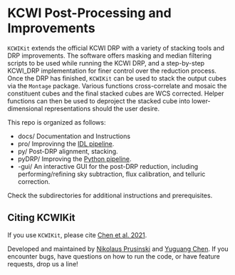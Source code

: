 # KCWI Post-Processing and Improvements

`KCWIKit` extends the official KCWI DRP with a variety of stacking tools and DRP improvements. The software offers masking and median filtering scripts to be used while running the KCWI DRP, and a step-by-step KCWI_DRP implementation for finer control over the reduction process. Once the DRP has finished, `KCWIKit` can be used to stack the output cubes via the `Montage` package. Various functions cross-correlate and mosaic the constituent cubes and the final stacked cubes are WCS corrected. Helper functions can then be used to deproject the stacked cube into lower-dimensional representations should the user desire.

This repo is organized as follows:
- docs/ Documentation and Instructions
- pro/ Improvinng the [IDL pipeline](https://github.com/Keck-DataReductionPipelines/KcwiDRP).
- py/ Post-DRP alignment, stacking.
- pyDRP/ Improving the [Python pipeline](https://kcwi-drp.readthedocs.io/en/latest/).
- -gui/ An interactive GUI for the post-DRP reduction, including performing/refining sky subtraction, flux calibration, and telluric correction. 

Check the subdirectories for additional instructions and prerequisites. 

## Citing KCWIKit

If you use `KCWIKit`, please cite [Chen et al. 2021](https://ui.adsabs.harvard.edu/abs/2021MNRAS.508...19C).

Developed and maintained by [Nikolaus Prusinski](mailto:nik@astro.caltech.edu) and [Yuguang Chen](mailto:yugchen@ucdavis.edu). If you encounter bugs, have questions on how to run the code, or have feature requests, drop us a line! 


